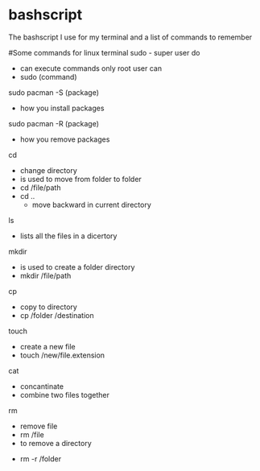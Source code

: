 # bashscript
The bashscript I use for my terminal and a list of commands to remember

#Some commands for linux terminal
sudo - super user do 
 * can execute commands only root user can
 * sudo (command)

sudo pacman -S (package)
 * how you install packages

sudo pacman -R (package)
 * how you remove packages

cd 
 * change directory
 * is used to move from folder to folder
 * cd /file/path
 * cd ..
   - move backward in current directory

ls
 * lists all the files in a dicertory

mkdir
 * is used to create a folder directory
 * mkdir /file/path
 
cp
 * copy to directory
 * cp /folder /destination
 
touch
 * create a new file
 * touch /new/file.extension

cat
 * concantinate
 * combine two files together
 
rm
 * remove file
 * rm /file
 * to remove a directory
  - rm -r /folder
